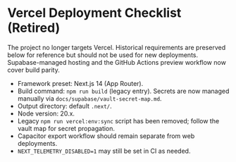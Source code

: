 # Vercel Deployment Checklist (Retired)

The project no longer targets Vercel. Historical requirements are preserved below for reference but should not be used for new deployments. Supabase-managed hosting and the GitHub Actions preview workflow now cover build parity.

- Framework preset: Next.js 14 (App Router).
- Build command: `npm run build` (legacy entry). Secrets are now managed manually via `docs/supabase/vault-secret-map.md`.
- Output directory: default `.next/`.
- Node version: 20.x.
- Legacy `npm run vercel:env:sync` script has been removed; follow the vault map for secret propagation.
- Capacitor export workflow should remain separate from web deployments.
- `NEXT_TELEMETRY_DISABLED=1` may still be set in CI as needed.

